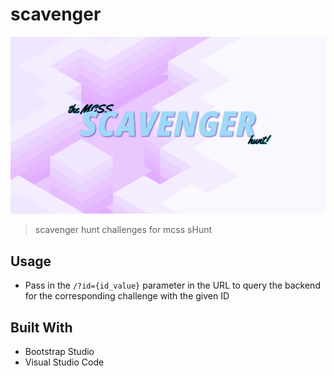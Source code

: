 # scavenger

[![Website Preview](assets/img/scavenger.jpg)](https://shunt.mcss.club)

> scavenger hunt challenges for mcss sHunt

## Usage

- Pass in the `/?id={id_value}` parameter in the URL to query the backend for the corresponding challenge with the given ID

## Built With

- Bootstrap Studio
- Visual Studio Code
